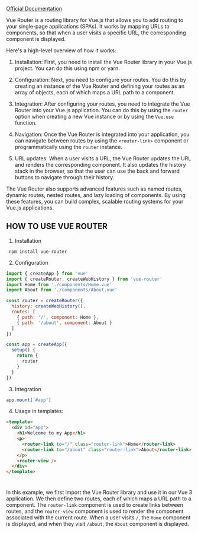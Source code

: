 [Official Documentation](https://router.vuejs.org/guide/)


Vue Router is a routing library for Vue.js that allows you to add routing to your single-page applications (SPAs). It works by mapping URLs to components, so that when a user visits a specific URL, the corresponding component is displayed.

Here's a high-level overview of how it works:

1.  Installation: First, you need to install the Vue Router library in your Vue.js project. You can do this using npm or yarn.
    
2.  Configuration: Next, you need to configure your routes. You do this by creating an instance of the Vue Router and defining your routes as an array of objects, each of which maps a URL path to a component.
    
3.  Integration: After configuring your routes, you need to integrate the Vue Router into your Vue.js application. You can do this by using the `router` option when creating a new Vue instance or by using the `Vue.use` function.
    
4.  Navigation: Once the Vue Router is integrated into your application, you can navigate between routes by using the `<router-link>` component or programmatically using the `router` instance.
    
5.  URL updates: When a user visits a URL, the Vue Router updates the URL and renders the corresponding component. It also updates the history stack in the browser, so that the user can use the back and forward buttons to navigate through their history.
    

The Vue Router also supports advanced features such as named routes, dynamic routes, nested routes, and lazy loading of components. By using these features, you can build complex, scalable routing systems for your Vue.js applications.


## HOW TO USE VUE ROUTER

1. Installation
``` 
 npm install vue-router
```

2. Configuration

```javascript
import { createApp } from 'vue'
import { createRouter, createWebHistory } from 'vue-router'
import Home from './components/Home.vue'
import About from './components/About.vue'

const router = createRouter({
  history: createWebHistory(),
  routes: [
    { path: '/', component: Home },
    { path: '/about', component: About }
  ]
})

const app = createApp({
  setup() {
    return {
      router
    }
  }
})

```

3. Integration

```javascript
app.mount('#app')
```

4. Usage in templates:

```HTML
<template>
  <div id="app">
    <h1>Welcome to my App</h1>
    <p>
      <router-link to="/" class="router-link">Home</router-link>
      <router-link to="/about" class="router-link">About</router-link>
    </p>
    <router-view />
  </div>
</template>

```

#
In this example, we first import the Vue Router library and use it in our Vue 3 application. We then define two routes, each of which maps a URL path to a component. The `router-link` component is used to create links between routes, and the `router-view` component is used to render the component associated with the current route. When a user visits `/`, the `Home` component is displayed, and when they visit `/about`, the `About` component is displayed.

